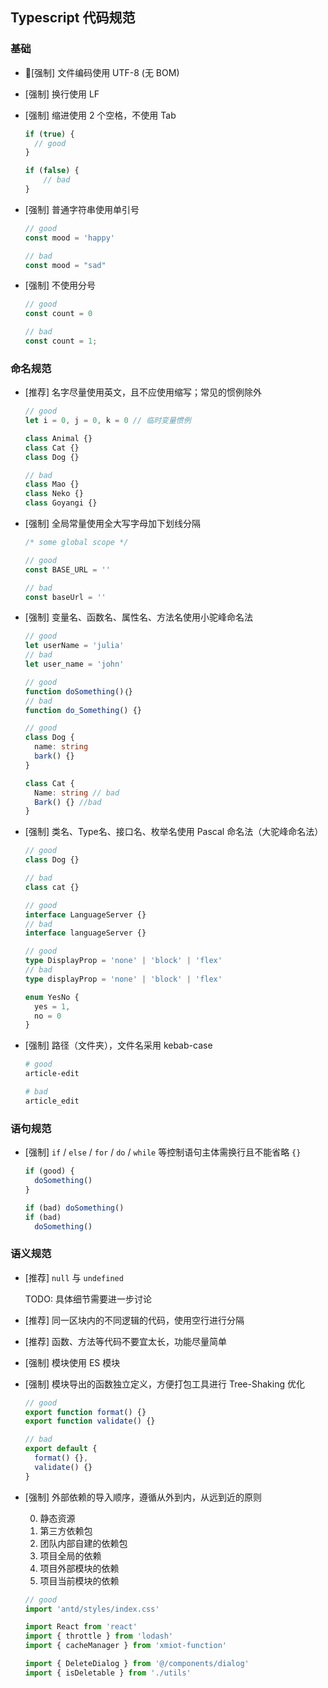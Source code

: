 ## Typescript 代码规范

### 基础

- [强制] 文件编码使用 UTF-8 (无 BOM)

- [强制] 换行使用 LF

- [强制] 缩进使用 2 个空格，不使用 Tab

  ```ts
  if (true) {
    // good
  }

  if (false) {
      // bad
  }
  ```

- [强制] 普通字符串使用单引号

  ```ts
  // good
  const mood = 'happy'

  // bad
  const mood = "sad"
  ```

- [强制] 不使用分号

  ```ts
  // good
  const count = 0

  // bad
  const count = 1;
  ```

### 命名规范

- [推荐] 名字尽量使用英文，且不应使用缩写；常见的惯例除外
  ```ts
  // good
  let i = 0, j = 0, k = 0 // 临时变量惯例

  class Animal {}
  class Cat {}
  class Dog {}

  // bad
  class Mao {}
  class Neko {}
  class Goyangi {}
  ```

- [强制] 全局常量使用全大写字母加下划线分隔

  ```ts
  /* some global scope */

  // good
  const BASE_URL = ''

  // bad
  const baseUrl = ''
  ```

- [强制] 变量名、函数名、属性名、方法名使用小驼峰命名法

  ```ts
  // good
  let userName = 'julia'
  // bad
  let user_name = 'john'

  // good
  function doSomething()｛}
  // bad
  function do_Something() {}

  // good
  class Dog {
    name: string
    bark() {}
  }

  class Cat {
    Name: string // bad
    Bark() {} //bad
  }
  ```

- [强制] 类名、Type名、接口名、枚举名使用 Pascal 命名法（大驼峰命名法）

  ```ts
  // good
  class Dog {}

  // bad
  class cat {}

  // good
  interface LanguageServer {}
  // bad
  interface languageServer {}

  // good
  type DisplayProp = 'none' | 'block' | 'flex'
  // bad
  type displayProp = 'none' | 'block' | 'flex'

  enum YesNo {
    yes = 1,
    no = 0
  }
  ```


- [强制] 路径（文件夹），文件名采用 kebab-case

  ```bash
  # good
  article-edit

  # bad
  article_edit
  ```

### 语句规范

- [强制] `if` / `else` / `for` / `do` / `while` 等控制语句主体需换行且不能省略 `{}`
  ```ts
  if (good) {
    doSomething()
  }

  if (bad) doSomething()
  if (bad)
    doSomething()
  ```

### 语义规范

- [推荐] `null` 与 `undefined`

  TODO: 具体细节需要进一步讨论

- [推荐] 同一区块内的不同逻辑的代码，使用空行进行分隔

- [推荐] 函数、方法等代码不要宜太长，功能尽量简单

- [强制] 模块使用 ES 模块

- [强制] 模块导出的函数独立定义，方便打包工具进行 Tree-Shaking 优化
  ```ts
  // good
  export function format() {}
  export function validate() {}

  // bad
  export default {
    format() {},
    validate() {}
  }
  ```

- [强制] 外部依赖的导入顺序，遵循从外到内，从远到近的原则

  0. 静态资源
  1. 第三方依赖包
  2. 团队内部自建的依赖包
  3. 项目全局的依赖
  4. 项目外部模块的依赖
  5. 项目当前模块的依赖

  ```ts
  // good
  import 'antd/styles/index.css'

  import React from 'react'
  import { throttle } from 'lodash'
  import { cacheManager } from 'xmiot-function'

  import { DeleteDialog } from '@/components/dialog'
  import { isDeletable } from './utils'
  ```
